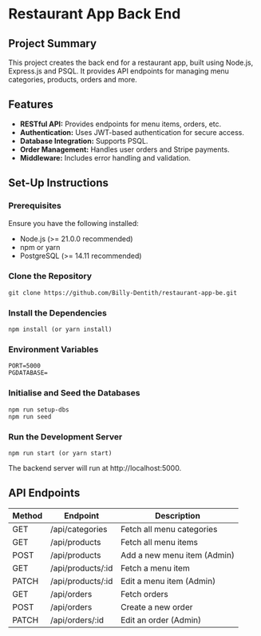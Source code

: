 # Restaurant App Back End

## Project Summary

This project creates the back end for a restaurant app, built using Node.js, Express.js and PSQL. It provides API endpoints for managing menu categories, products, orders and more. 

## Features 
- **RESTful API:** Provides endpoints for menu items, orders, etc. 
- **Authentication:** Uses JWT-based authentication for secure access.
- **Database Integration:** Supports PSQL. 
- **Order Management:** Handles user orders and Stripe payments. 
- **Middleware:** Includes error handling and validation.


## Set-Up Instructions 
### Prerequisites
Ensure you have the following installed: 
- Node.js (>= 21.0.0 recommended)
- npm or yarn
- PostgreSQL (>= 14.11 recommended)

### Clone the Repository
```
git clone https://github.com/Billy-Dentith/restaurant-app-be.git
```

### Install the Dependencies 
```
npm install (or yarn install)
```

### Environment Variables
```
PORT=5000
PGDATABASE=
```

### Initialise and Seed the Databases 
```
npm run setup-dbs
npm run seed
```

### Run the Development Server
```
npm run start (or yarn start)
```

The backend server will run at http://localhost:5000.


## API Endpoints

| Method | Endpoint            | Description |
|--------|---------------------|-------------|
| GET    | /api/categories     | Fetch all menu categories |
| GET    | /api/products       | Fetch all menu items |
| POST   | /api/products       | Add a new menu item (Admin) |
| GET    | /api/products/:id   | Fetch a menu item |
| PATCH  | /api/products/:id   | Edit a menu item (Admin) |
| GET    | /api/orders         | Fetch orders |
| POST   | /api/orders         | Create a new order |
| PATCH  | /api/orders/:id     | Edit an order (Admin) |
